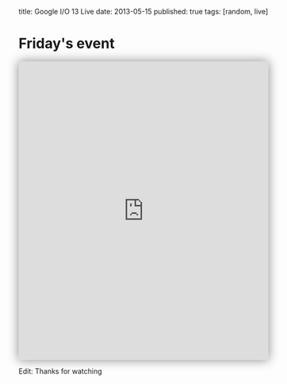 title: Google I/O 13 Live
date: 2013-05-15
published: true
tags: [random, live]

# Friday's event

<iframe allowTransparency=true src="https://developers.google.com/events/announce/googleio2013/?a=on&cn=Jeff&cu=&w=420&h=301" style="border:0;box-shadow:0 0px 20px #888;-webkit-box-shadow:0 0px 20px #888;-khtml-box-shadow:0 0px 20px #888;-moz-box-shadow:0 0px 20px #888;-ms-box-shadow:0 0px 20px #888;-o-box-shadow:0 0px 20px #888;width:100%;height:601px"></iframe>

Edit: Thanks for watching
